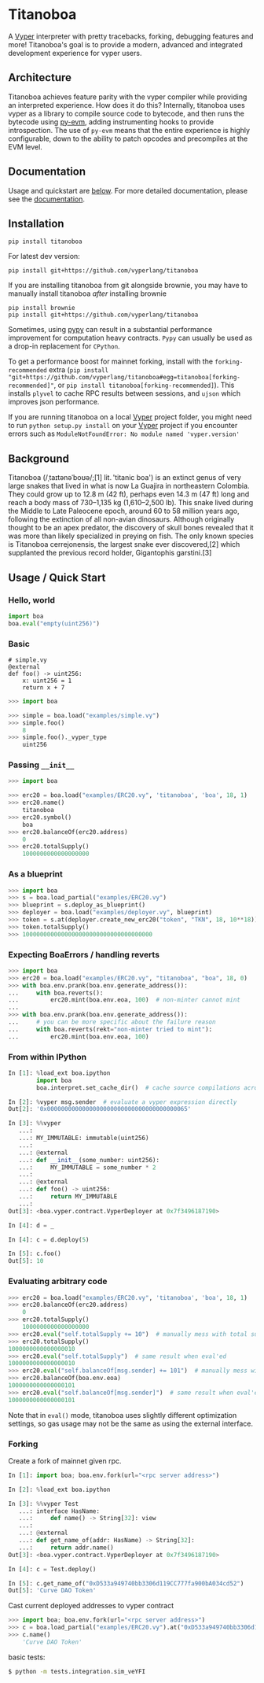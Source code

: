 # Titanoboa

A [Vyper](https://github.com/vyperlang/vyper) interpreter with pretty tracebacks, forking, debugging features and more! Titanoboa's goal is to provide a modern, advanced and integrated development experience for vyper users.

## Architecture

Titanoboa achieves feature parity with the vyper compiler while providing an interpreted experience. How does it do this? Internally, titanoboa uses vyper as a library to compile source code to bytecode, and then runs the bytecode using [py-evm](https://github.com/ethereum/py-evm), adding instrumenting hooks to provide introspection. The use of `py-evm` means that the entire experience is highly configurable, down to the ability to patch opcodes and precompiles at the EVM level.

## Documentation

Usage and quickstart are [below](#usage-quick-start). For more detailed documentation, please see the [documentation](https://titanoboa.readthedocs.io/en/latest/index.html).

## Installation
```
pip install titanoboa
```

For latest dev version:
```
pip install git+https://github.com/vyperlang/titanoboa
```


If you are installing titanoboa from git alongside brownie, you may have to manually install titanoboa *after* installing brownie

```
pip install brownie
pip install git+https://github.com/vyperlang/titanoboa
```

Sometimes, using [pypy](https://www.pypy.org/download.html) can result in a substantial performance improvement for computation heavy contracts. `Pypy` can usually be used as a drop-in replacement for `CPython`.

To get a performance boost for mainnet forking, install with the `forking-recommended` extra (`pip install "git+https://github.com/vyperlang/titanoboa#egg=titanoboa[forking-recommended]"`, or `pip install titanoboa[forking-recommended]`). This installs `plyvel` to cache RPC results between sessions, and `ujson` which improves json performance.

If you are running titanoboa on a local [Vyper](https://github.com/vyperlang/vyper) project folder, you might need to run `python setup.py install` on your [Vyper](https://github.com/vyperlang/vyper) project if you encounter errors such as `ModuleNotFoundError: No module named 'vyper.version'`

## Background

Titanoboa (/ˌtaɪtənəˈboʊə/;[1] lit. 'titanic boa') is an extinct genus of very large snakes that lived in what is now La Guajira in northeastern Colombia. They could grow up to 12.8 m (42 ft), perhaps even 14.3 m (47 ft) long and reach a body mass of 730–1,135 kg (1,610–2,500 lb). This snake lived during the Middle to Late Paleocene epoch, around 60 to 58 million years ago, following the extinction of all non-avian dinosaurs. Although originally thought to be an apex predator, the discovery of skull bones revealed that it was more than likely specialized in preying on fish. The only known species is Titanoboa cerrejonensis, the largest snake ever discovered,[2] which supplanted the previous record holder, Gigantophis garstini.[3]

## Usage / Quick Start

### Hello, world

```python
import boa
boa.eval("empty(uint256)")
```

### Basic
```vyper
# simple.vy
@external
def foo() -> uint256:
    x: uint256 = 1
    return x + 7
```

```python
>>> import boa

>>> simple = boa.load("examples/simple.vy")
>>> simple.foo()
    8
>>> simple.foo()._vyper_type
    uint256
```


### Passing `__init__`

```python
>>> import boa

>>> erc20 = boa.load("examples/ERC20.vy", 'titanoboa', 'boa', 18, 1)
>>> erc20.name()
    titanoboa
>>> erc20.symbol()
    boa
>>> erc20.balanceOf(erc20.address)
    0
>>> erc20.totalSupply()
    1000000000000000000
```

### As a blueprint

```python
>>> import boa
>>> s = boa.load_partial("examples/ERC20.vy")
>>> blueprint = s.deploy_as_blueprint()
>>> deployer = boa.load("examples/deployer.vy", blueprint)
>>> token = s.at(deployer.create_new_erc20("token", "TKN", 18, 10**18))
>>> token.totalSupply()
>>> 1000000000000000000000000000000000000
```

### Expecting BoaErrors / handling reverts
```python
>>> import boa
>>> erc20 = boa.load("examples/ERC20.vy", "titanoboa", "boa", 18, 0)
>>> with boa.env.prank(boa.env.generate_address()):
...     with boa.reverts():
...         erc20.mint(boa.env.eoa, 100)  # non-minter cannot mint
...
>>> with boa.env.prank(boa.env.generate_address()):
...     # you can be more specific about the failure reason
...     with boa.reverts(rekt="non-minter tried to mint"):
...         erc20.mint(boa.env.eoa, 100)
```

### From within IPython

```python
In [1]: %load_ext boa.ipython
        import boa
        boa.interpret.set_cache_dir()  # cache source compilations across sessions

In [2]: %vyper msg.sender  # evaluate a vyper expression directly
Out[2]: '0x0000000000000000000000000000000000000065'

In [3]: %%vyper
   ...:
   ...: MY_IMMUTABLE: immutable(uint256)
   ...:
   ...: @external
   ...: def __init__(some_number: uint256):
   ...:     MY_IMMUTABLE = some_number * 2
   ...:
   ...: @external
   ...: def foo() -> uint256:
   ...:     return MY_IMMUTABLE
   ...:
Out[3]: <boa.vyper.contract.VyperDeployer at 0x7f3496187190>

In [4]: d = _

In [4]: c = d.deploy(5)

In [5]: c.foo()
Out[5]: 10
```

### Evaluating arbitrary code

```python
>>> erc20 = boa.load("examples/ERC20.vy", 'titanoboa', 'boa', 18, 1)
>>> erc20.balanceOf(erc20.address)
    0
>>> erc20.totalSupply()
    1000000000000000000
>>> erc20.eval("self.totalSupply += 10")  # manually mess with total supply
>>> erc20.totalSupply()
1000000000000000010
>>> erc20.eval("self.totalSupply")  # same result when eval'ed
1000000000000000010
>>> erc20.eval("self.balanceOf[msg.sender] += 101")  # manually mess with balance
>>> erc20.balanceOf(boa.env.eoa)
1000000000000000101
>>> erc20.eval("self.balanceOf[msg.sender]")  # same result when eval'ed
1000000000000000101
```

Note that in `eval()` mode, titanoboa uses slightly different optimization settings, so gas usage may not be the same as using the external interface.

### Forking
Create a fork of mainnet given rpc.
```python
In [1]: import boa; boa.env.fork(url="<rpc server address>")

In [2]: %load_ext boa.ipython

In [3]: %%vyper Test
   ...: interface HasName:
   ...:     def name() -> String[32]: view
   ...:
   ...: @external
   ...: def get_name_of(addr: HasName) -> String[32]:
   ...:     return addr.name()
Out[3]: <boa.vyper.contract.VyperDeployer at 0x7f3496187190>

In [4]: c = Test.deploy()

In [5]: c.get_name_of("0xD533a949740bb3306d119CC777fa900bA034cd52")
Out[5]: 'Curve DAO Token'
```

Cast current deployed addresses to vyper contract
```python
>>> import boa; boa.env.fork(url="<rpc server address>")
>>> c = boa.load_partial("examples/ERC20.vy").at("0xD533a949740bb3306d119CC777fa900bA034cd52")
>>> c.name()
    'Curve DAO Token'
```

basic tests:
```bash
$ python -m tests.integration.sim_veYFI
```
